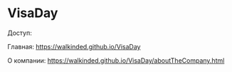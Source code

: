 # VisaDay

Доступ:  

Главная: https://walkinded.github.io/VisaDay

О компании: https://walkinded.github.io/VisaDay/aboutTheCompany.html
